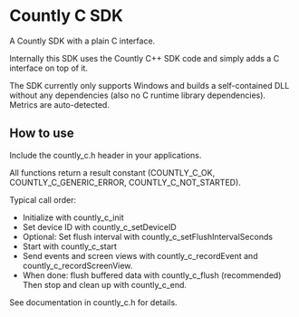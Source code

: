 # Countly C SDK

A Countly SDK with a plain C interface.

Internally this SDK uses the Countly C++ SDK code and simply adds a C interface on top of it.

The SDK currently only supports Windows and builds a self-contained DLL without any dependencies (also no C runtime library dependencies).
Metrics are auto-detected.


## How to use

Include the countly_c.h header in your applications.

All functions return a result constant (COUNTLY_C_OK, COUNTLY_C_GENERIC_ERROR, COUNTLY_C_NOT_STARTED).

Typical call order:

- Initialize with countly_c_init
- Set device ID with countly_c_setDeviceID
- Optional: Set flush interval with countly_c_setFlushIntervalSeconds
- Start with countly_c_start
- Send events and screen views with countly_c_recordEvent and countly_c_recordScreenView.
- When done: flush buffered data with countly_c_flush (recommended)
  Then stop and clean up with countly_c_end.

See documentation in countly_c.h for details.



